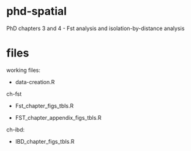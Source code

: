# phd-spatial
PhD chapters 3 and 4 - Fst analysis and isolation-by-distance analysis


# files

working files:

* data-creation.R

ch-fst

* Fst_chapter_figs_tbls.R

* FST_chapter_appendix_figs_tbls.R



ch-ibd:

* IBD_chapter_figs_tbls.R
